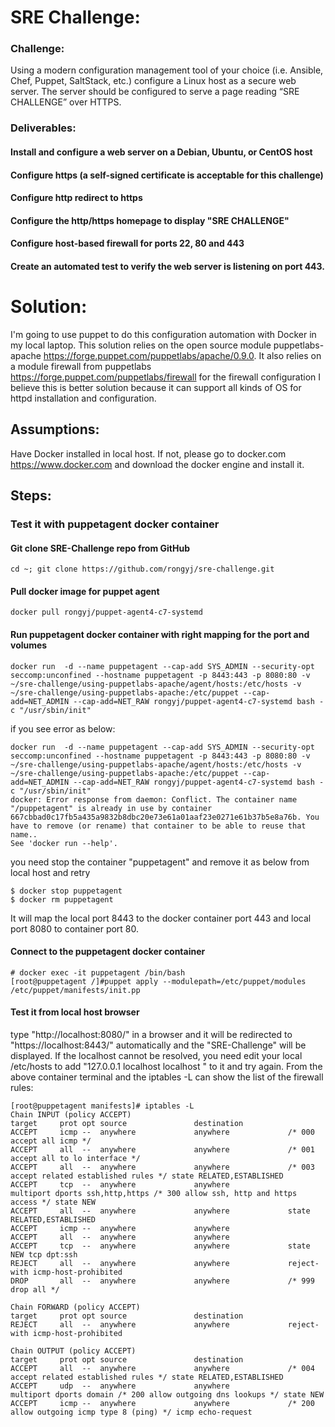 # SRE Challenge:
### Challenge:
Using a modern configuration management tool of your choice (i.e. Ansible, Chef, Puppet, SaltStack, etc.) configure a Linux host as a secure web server. The server should be configured to serve a page reading “SRE CHALLENGE” over HTTPS.
### Deliverables:
#### Install and configure a web server on a Debian, Ubuntu, or CentOS host
#### Configure https (a self-signed certificate is acceptable for this challenge)
#### Configure http redirect to https
#### Configure the http/https homepage to display "SRE CHALLENGE"
#### Configure host-based firewall for ports 22, 80 and 443
#### Create an automated test to verify the web server is listening on port 443.

# Solution:
I'm going to use puppet to do this configuration automation with Docker in my local laptop. This solution relies on the open source module puppetlabs-apache https://forge.puppet.com/puppetlabs/apache/0.9.0. It also relies on a module firewall from puppetlabs https://forge.puppet.com/puppetlabs/firewall for the firewall configuration I believe this is better solution because it can support all kinds of OS for httpd installation and configuration.
## Assumptions:
Have Docker installed in local host. If not, please go to docker.com https://www.docker.com and download the docker engine and install it.

## Steps:
### Test it with puppetagent docker container
#### Git clone SRE-Challenge repo from GitHub
```
cd ~; git clone https://github.com/rongyj/sre-challenge.git
```
#### Pull docker image for puppet agent
```
docker pull rongyj/puppet-agent4-c7-systemd
```
#### Run puppetagent docker container with right mapping for the port and volumes
```
docker run  -d --name puppetagent --cap-add SYS_ADMIN --security-opt seccomp:unconfined --hostname puppetagent -p 8443:443 -p 8080:80 -v ~/sre-challenge/using-puppetlabs-apache/agent/hosts:/etc/hosts -v ~/sre-challenge/using-puppetlabs-apache:/etc/puppet --cap-add=NET_ADMIN --cap-add=NET_RAW rongyj/puppet-agent4-c7-systemd bash -c "/usr/sbin/init"
```
if you see error as below:
```
docker run  -d --name puppetagent --cap-add SYS_ADMIN --security-opt seccomp:unconfined --hostname puppetagent -p 8443:443 -p 8080:80 -v ~/sre-challenge/using-puppetlabs-apache/agent/hosts:/etc/hosts -v ~/sre-challenge/using-puppetlabs-apache:/etc/puppet --cap-add=NET_ADMIN --cap-add=NET_RAW rongyj/puppet-agent4-c7-systemd bash -c "/usr/sbin/init"
docker: Error response from daemon: Conflict. The container name "/puppetagent" is already in use by container 667cbbad0c17fb5a435a9832b8dbc20e73e61a01aaf23e0271e61b37b5e8a76b. You have to remove (or rename) that container to be able to reuse that name..
See 'docker run --help'.
```
you need stop the container "puppetagent" and remove it as below from local host and retry
```
$ docker stop puppetagent
$ docker rm puppetagent
```

It will map the local port 8443 to the docker container port 443 and local port 8080 to container port 80.
#### Connect to the puppetagent docker container
```
# docker exec -it puppetagent /bin/bash
[root@puppetagent /]#puppet apply --modulepath=/etc/puppet/modules /etc/puppet/manifests/init.pp

```
#### Test it from local host browser
type "http://localhost:8080/" in a browser and it will be redirected to "https://localhost:8443/" automatically and the "SRE-Challenge" will be displayed. If the localhost cannot be resolved, you need edit your local /etc/hosts to add "127.0.0.1 localhost localhost " to it and try again.
From the above container terminal and the iptables -L can show the list of the firewall rules:
```
[root@puppetagent manifests]# iptables -L
Chain INPUT (policy ACCEPT)
target     prot opt source               destination         
ACCEPT     icmp --  anywhere             anywhere             /* 000 accept all icmp */
ACCEPT     all  --  anywhere             anywhere             /* 001 accept all to lo interface */
ACCEPT     all  --  anywhere             anywhere             /* 003 accept related established rules */ state RELATED,ESTABLISHED
ACCEPT     tcp  --  anywhere             anywhere             multiport dports ssh,http,https /* 300 allow ssh, http and https access */ state NEW
ACCEPT     all  --  anywhere             anywhere             state RELATED,ESTABLISHED
ACCEPT     icmp --  anywhere             anywhere            
ACCEPT     all  --  anywhere             anywhere            
ACCEPT     tcp  --  anywhere             anywhere             state NEW tcp dpt:ssh
REJECT     all  --  anywhere             anywhere             reject-with icmp-host-prohibited
DROP       all  --  anywhere             anywhere             /* 999 drop all */

Chain FORWARD (policy ACCEPT)
target     prot opt source               destination         
REJECT     all  --  anywhere             anywhere             reject-with icmp-host-prohibited

Chain OUTPUT (policy ACCEPT)
target     prot opt source               destination         
ACCEPT     all  --  anywhere             anywhere             /* 004 accept related established rules */ state RELATED,ESTABLISHED
ACCEPT     udp  --  anywhere             anywhere             multiport dports domain /* 200 allow outgoing dns lookups */ state NEW
ACCEPT     icmp --  anywhere             anywhere             /* 200 allow outgoing icmp type 8 (ping) */ icmp echo-request
```
